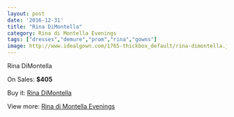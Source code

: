 ```yaml
---
layout: post
date: '2016-12-31'
title: "Rina DiMontella"
category: Rina di Montella Evenings
tags: ["dresses","demure","prom","rina","gowns"]
image: http://www.idealgown.com/1765-thickbox_default/rina-dimontella.jpg
---
```

Rina DiMontella

On Sales: **$405**
<a href="https://www.idealgown.com/en/rina-di-montella-evenings/818-rina-dimontella.html"><amp-img layout="responsive" width="600" height="600" src="//www.idealgown.com/1765-thickbox_default/rina-dimontella.jpg" alt="Rina DiMontella 0" /></a>

Buy it: [Rina DiMontella](https://www.idealgown.com/en/rina-di-montella-evenings/818-rina-dimontella.html "Rina DiMontella")

View more: [Rina di Montella Evenings](https://www.idealgown.com/en/10-rina-di-montella-evenings "Rina di Montella Evenings")